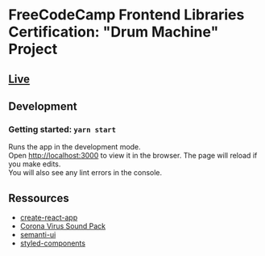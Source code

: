 # FreeCodeCamp Frontend Libraries Certification: "Drum Machine" Project
## [Live](https://r1oga.github.io/dj-covid/)
## Development
### Getting started: `yarn start`
Runs the app in the development mode.<br />
Open [http://localhost:3000](http://localhost:3000) to view it in the browser.
The page will reload if you make edits.<br />
You will also see any lint errors in the console.
## Ressources
- [create-react-app](https://github.com/facebook/create-react-app)
- [Corona Virus Sound Pack](https://free-sample-packs.com/covid-19-a-corona-virus-sample-pack/)
- [semanti-ui](https://react.semantic-ui.com/)
- [styled-components](https://styled-components.com/)
